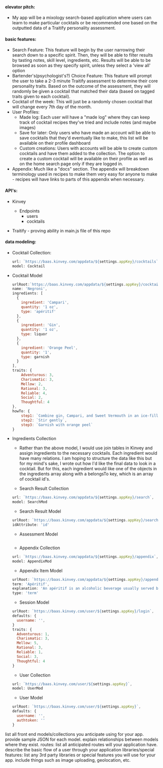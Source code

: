 #### elevator pitch:
  - My app will be a mixology search-based application where users can learn to make particular cocktails or be recommended one based on the outputted data of a Traitify personality assessment.


#### basic features:
  - Search Feature: This feature will begin by the user narrowing their search down to a specific spirit. Then, they will be able to filter results by tasting notes, skill level, ingredients, etc. Results will be able to be browsed as soon as they specify spirit, unless they select a 'view all' option
  - Bartender's(psychologist's?) Choice Feature: This feature will prompt the user to take a 2-3 minute Traitify assessment to determine their core personality traits. Based on the outcome of the assessment, they will randomly be given a cocktail that matched their data (based on tagged traits given to each cocktail).
  - Cocktail of the week: This will just be a randomly chosen cocktail that will change every 7th day of the month.
  - User Profiles:
    - Made log: Each user will have a "made log" where they can keep track of cocktail recipes they've tried and include notes (and maybe images)
    - Save for later: Only users who have made an account will be able to save cocktails that they'd eventually like to make, this list will be available on their profile dashboard
    - Custom creations: Users with accounts will be able to create custom cocktails and have them added to the collection. The option to create a custom cocktail will be available on their profile as well as on the home search page only if they are logged in.
  - Appendix: Much like a "docs" section. The appendix will breakdown terminology used in recipes to make them very easy for anyone to make - recipes will have links to parts of this appendix when necessary.


#### API's:
  - Kinvey
    - Endpoints
      - users
      - cocktails


  - Traitify - proving ability in main.js file of this repo



#### data modeling:
- Cocktail Collection:
  ```javascript
  url: `https://baas.kinvey.com/appdata/${settings.appKey}/cocktails`,
  model: Cocktail
  ```

- Cocktail Model
  ```javascript
  urlRoot:`https://baas.kinvey.com/appdata/${settings.appKey}/cocktails`,
  name: 'Negroni',
  ingredients: [
    {
      ingredient: 'Campari',
      quantity: '1 oz',
      type: 'apéritif'
    },
    {
      ingredient: 'Gin',
      quantity: '1 oz',
      type: liquor
    },
    {
      ingredient: 'Orange Peel',
      quantity: '1',
      type: garnish
    }
  ],
  traits: {
      Adventurous: 3,
      Charismatic: 3,
      Mellow: 2,
      Rational: 3,
      Reliable: 4,
      Social: 2,
      Thoughtful: 4
  },
  howTo: {
      step1: `Combine gin, Campari, and Sweet Vermouth in an ice-filled Old Fashioned glass`,
      step2: `Stir gently`,
      step3: `Garnish with orange peel`
  }
  ```

- Ingredients Collection
    - Rather than the above model, I would use join tables in Kinvey and assign ingredients to the necessary cocktails. Each ingredient would have many relations. I am hoping to structure the data like this but for my mind's sake, I wrote out how I'd like the final data to look in a cocktail. But for this, each ingredient would like one of the objects in the ingredients array along with a belongsTo key, which is an array of cocktail id's.


  - Search Result Collection
  ```javascript
  url: `https://baas.kinvey.com/appdata/${settings.appKey}/search`,
  model: SearchMod
  ```

  - Search Result Model
  ```javascript
  urlRoot: `https://baas.kinvey.com/appdata/${settings.appKey}/search`,
  idAttribute: 'id'
  ```

  - Assessment Model
  ```javascript
  ```

  - Appendix Collection
  ```javascript
  url: `https://baas.kinvey.com/appdata/${settings.appKey}/appendix`,
  model: AppendixMod
  ```

  - Appendix Item Model
  ```javascript
  urlRoot: `https://baas.kinvey.com/appdata/${settings.appKey}/appendix`,
  term: 'Apéritif',
  explanation: 'An apéritif is an alcoholic beverage usually served before a meal to stimulate the appetite. It is usually dry rather than sweet.',
  type: 'term'
  ```

  - Session Model
  ```javascript
  urlRoot: `https://baas.kinvey.com/user/${settings.appKey}/login`,
  defaults: {
    username: '',
  }
  traits: {
    Adventurous: 1,
    Charismatic: 3,
    Mellow: 5,
    Rational: 3,
    Reliable: 1,
    Social: 3,
    Thoughtful: 4
  }
  ```

  - User Collection
  ```javascript
  url: `https://baas.kinvey.com/user/${settings.appKey}`,
  model: UserMod
  ```
  - User Model
  ```javascript
  urlRoot: `https://baas.kinvey.com/user/${settings.appKey}`,
  defaults: {
    username: '',
    authtoken: ''
  }
  ```

list all front end models/collections you anticipate using for your app. provide sample JSON for each model. explain relationships between models where they exist.
routes: list all anticipated routes will your application have. describe the basic flow of a user through your application
libraries/special features: list any 3rd party libraries or special features you will use for your app. include things such as image uploading, geolocation, etc.
